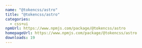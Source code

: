 ```yaml
---
name: "@tokencss/astro"
title: "@tokencss/astro"
categories:
  - css+ui
npmUrl: https://www.npmjs.com/package/@tokencss/astro
homepageUrl: https://www.npmjs.com/package/@tokencss/astro
downloads: 19
---
```

